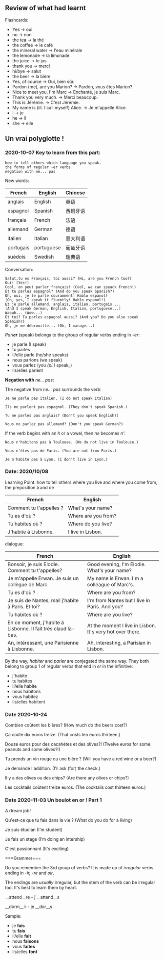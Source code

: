## Review of what had learnt

Flashcards:
- Yes → oui
- no → non
- the tea → la thé
- the coffee → le café
- the mineral water → l'eau minérale
- the lemonade → la limonade
- the juice → le jus
- thank you → merci
- hi/bye → salut
- the beer → la bière
- Yes, of cource → Oui, bien sûr.
- Pardon (me), are you Marion? → Pardon, vous êtes Marion?
- Nice to meet you, I'm Marc → Enchanté, je suis Marc.
- Thank you very much. → Merci beaucoup.
- This is Jérémie. → C'est Jérémie.
- My name is (lit. I call myself) Alice. → Je m'appelle Alice.
- I → je
- he → il
- she → elle

## Un vrai polyglotte !

### 2020-10-07 Key to learn from this part:

```
how to tell others which language you speak.
the forms of regular -er verbs
negation with ne... pas
```

New words:

| French    | English    | Chinese |
|-----------|------------|---------|
| anglais   | English    | 英语      |
| espagnol  | Spanish    | 西班牙语    |
| français  | French     | 法语      |
| allemand  | German     | 德语      |
| italien   | Italian    | 意大利语    |
| portugais | portuguese | 葡萄牙语    |
| suédois   | Swedish    | 瑞典语     |

Conversation:

```
Salut,tu es Français, toi aussi? (Hi, are you French too?)
Oui! (Yes!)
Cool, on peut parler français! (Cool, we can speack French!)
Et tu parles espagnol? (And do you speak Spanish?)
Oh, oui, je le parle couramment! Hablo espanol!
(Oh, yes, I speak it fluently! Hablo espanol!)
Et je parle allemand, anglais, italien, portugais ...
(And I speak German, English, Italian, portuguese...)
Waouh... (Wow...)
Et toi? Tu parles espagnol aussi? (And you? Do you also speak Spanish?)
Oh, je me débrouille... (Oh, I manage...)
```

_Parl**er**_ (speak) belongs to the glroup of regular verbs ending in _-er_:

- je parle  (I speak)
- tu parles
- il/elle parle (he/she speaks)
- nous parlons  (we speak)
- vous parlez   (you _(pl.)_ speak_)
- ils/elles parlent

__Negation with__ _ne… pas_:

The negative from _ne… pas_ surrounds the verb:

```
Je ne parle pas italien. (I do not speak Italian)

Ils ne parlent pas espagnol. (They don't speak Spanish.)

Tu ne parles pas anglais? (Don't you speak English?)

Vous ne parlez pas allemand? (Don't you speak German?)
```
If the verb begins with an _h_ or a vowel, then _ne_ becomes _n'_:

```
Nous n'habitons pas à Toulouse. (We do not live in Toulouse.)

Vous n'êtes pas de Paris. (You are not from Paris.)

Je n'habite pas à Lyon. (I don't live in Lyon.)
```

### Date: 2020/10/08

Learning Point: how to tell others where you live and where you come from, the preposition à and de

| French                  | English             |
|-------------------------|---------------------|
| Comment tu t'appelles ? | What's your name?   |
| Tu es d'où ?            | Where are you from? |
| Tu habites où ?         | Where do you live?  |
| J'habite à Lisbonne.    | I live in Lisbon.   |

dialogue:

| French                                                        | English                                                   |
|---------------------------------------------------------------|-----------------------------------------------------------|
| Bonsoir, je suis Elodie. Comment tu t'appelles?               | Good evening, I'm Elodie. What's your name?               |
| Je m'appelle Erwan. Je suis un collègue de Marc.              | My name is Erwan. I'm a colleague of Marc's.              |
| Tu es d'où ?                                                  | Where are you from?                                       |
| Je suis de Nantes, mail j'habite à Paris. Et toi?             | I'm from Nantes but I live in Paris. And you?             |
| Tu habites où ?                                               | Where are you live?                                       |
| En ce moment, j'habite à Lisbonne. II fait très claud là-bas. | At the moment I live in Lisbon. It's very hot over there. |
| An, intéressant, une Parisienne à Lisbonne.                   | Ah, interesting, a Parisian in Lisbon.                    |

By the way, _habiter_ and _parler_ are conjegated the same way. They both belong to group 1 of regular verbs that end in _er_ in the infinitive:

- j'habite
- tu habites
- il/elle habite
- nous habitons
- vous habitez
- ils/elles habitent

### Date 2020-10-24

Combien coûtent les bières? (How much do the beers cost?)

Ça coûte dix euros treize. (That costs ten euros thirteen.)

Douze euros pour des cacahètes et des olives?! (Twelve euros for some peanuts and some olives?!)

Tu prends un vin rouge ou une bière ? (Will you have a red wine or a beer?)

Je demande l'addition. (I'll ask (for) the check.)

Il y a des olives ou des chips? (Are there any olives or chips?)

Les cocktails coûtent treize euros. (The cocktails cost thirteen euros.)

### Date 2020-11-03 Un boulot en or ! Part 1

A dream job!

Qu'est-ce que tu fais dans la vie ? (What do you do for a living)

Je suis étudian (I'm student)

Je fais un stage (I'm doing an intership)

C'est passionnant (It's exciting)

===Grammer===

Do you remember the 3rd group of verbs? It is made up of _irregular_ verbs ending in _-ir, -re_ and _oir_.

The endings are _usually_ irregular, but the stem of the verb can be irregular too. It's best to learn them by heart.

__attend__re - j'__attend__s

__dorm__ir - je __dor__s

Sample:

- je __fais__
- tu __fais__
- il/elle __fait__
- nous __faisons__
- vous __faites__
- ils/elles __font__

